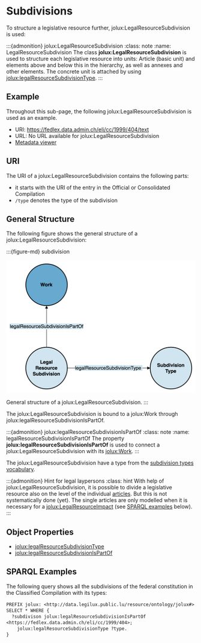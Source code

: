 # Subdivisions

To structure a legislative resource further, jolux:LegalResourceSubdivision is used:

:::{admonition} jolux:LegalResourceSubdivision
:class: note
:name: LegalResourceSubdivision
The class **jolux:LegalResourceSubdivision** is used to structure each legislative resource into units: Article (basic unit) and elements above and below this in the hierarchy, as well as annexes and other elements. The concrete unit is attached by using [jolux:legalResourceSubdivisionType](vocabularies.md#subdivision-types).
:::

## Example

Throughout this sub-page, the following jolux:LegalResourceSubdivision is used as an example.

- URI: https://fedlex.data.admin.ch/eli/cc/1999/404/text
- URL: No URL available for jolux:LegalResourceSubdivision
- [Metadata viewer](https://fedlex.data.admin.ch/de-CH/metadata?value=https:%2F%2Ffedlex.data.admin.ch%2Feli%2Fcc%2F1999%2F404%2Ftext)

## URI

The URI of a jolux:LegalResourceSubdivision contains the following parts:

- it starts with the URI of the entry in the Official or Consolidated Compilation
- `/type` denotes the type of the subdivision

## General Structure

The following figure shows the general structure of a jolux:LegalResourceSubdivision:

:::{figure-md} subdivision

<img src="img/subdivision.png" class="custom-max-width">

General structure of a jolux:LegalResourceSubdivision.
:::

The jolux:LegalResourceSubdivision is bound to a jolux:Work through jolux:legalResourceSubdivisionIsPartOf.

:::{admonition} jolux:legalResourceSubdivisionIsPartOf
:class: note
:name: legalResourceSubdivisionIsPartOf
The property **jolux:legalResourceSubdivisionIsPartOf** is used to connect a jolux:LegalResourceSubdivision with its [jolux:Work](#Work).
:::

The jolux:LegalResourceSubdivision have a type from the [subdivision types vocabulary](vocabularies.md#subdivision-types).

:::{admonition} Hint for legal laypersons
:class: hint
With help of jolux:LegalResourceSubdivision, it is possible to divide a legislative resource also on the level of the individual [articles](https://fedlex.data.admin.ch/de-CH/metadata?value=https:%2F%2Ffedlex.data.admin.ch%2Fvocabulary%2Fsubdivision-type%2Fart). But this is not systematically done (yet). The single articles are only modelled when it is necessary for a [jolux:LegalResourceImpact](#LegalResourceImpact) (see [SPARQL examples](#sparql-examples) below).
:::

## Object Properties

- [jolux:legalResourceSubdivisionType](vocabularies.md#subdivision-types)
- [jolux:legalResourceSubdivisionIsPartOf](#legalResourceSubdivisionIsPartOf)

## SPARQL Examples

The following query shows all the subdivisions of the federal constitution in the Classified Compilation with its types:

```sparql
PREFIX jolux: <http://data.legilux.public.lu/resource/ontology/jolux#>
SELECT * WHERE {
  ?subdivison jolux:legalResourceSubdivisionIsPartOf <https://fedlex.data.admin.ch/eli/cc/1999/404>;
  	jolux:legalResourceSubdivisionType ?type.
}
```